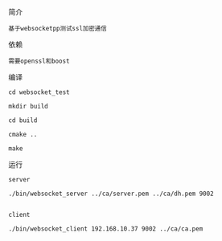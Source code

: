 简介

    基于websocketpp测试ssl加密通信


依赖

    需要openssl和boost


编译

    cd websocket_test

    mkdir build

    cd build

    cmake ..
    
    make


运行

    server

    ./bin/websocket_server ../ca/server.pem ../ca/dh.pem 9002


    client

    ./bin/websocket_client 192.168.10.37 9002 ../ca/ca.pem
